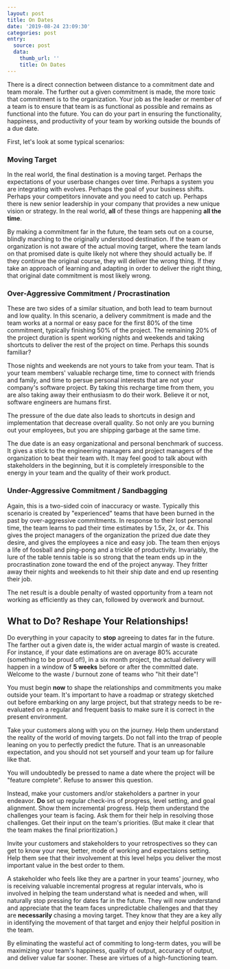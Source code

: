 ```yaml
---
layout: post
title: On Dates
date: '2019-08-24 23:09:30'
categories: post
entry:
  source: post
  data:
    thumb_url: ''
    title: On Dates
---
```

There is a direct connection between distance to a commitment date and team morale.  The further out a given commitment is made, the more toxic that commitment is to the organization. Your job as the leader or member of a team is to ensure that team is as functional as possible and remains as functional into the future. You can do your part in ensuring the functionality, happiness, and productivity of your team by working outside the bounds of a due date.

First, let's look at some typical scenarios:

### Moving Target
In the real world, the final destination is a moving target. Perhaps the expectations of your userbase changes over time. Perhaps a system you are integrating with evolves. Perhaps the goal of your business shifts. Perhaps your competitors innovate and you need to catch up. Perhaps there is new senior leadership in your company that provides a new unique vision or strategy. In the real world, __all__ of these things are happening __all the time__.

By making a commitment far in the future, the team sets out on a course, blindly marching to the originally understood destination. If the team or organization is not aware of the actual moving target, where the team lands on that promised date is quite likely not where they should actually be. If they continue the original course, they will deliver the wrong thing. If they take an approach of learning and adapting in order to deliver the right thing, that original date commitment is most likely wrong.

### Over-Aggressive Commitment / Procrastination
These are two sides of a similar situation, and both lead to team burnout and low quality. In this scenario, a delivery commitment is made and the team works at a normal or easy pace for the first 80% of the time commitment, typically finishing 50% of the project. The remaining 20% of the project duration is spent working nights and weekends and taking shortcuts to deliver the rest of the project on time. Perhaps this sounds familiar?

Those nights and weekends are not yours to take from your team. That is your team members' valuable recharge time, time to connect with friends and family, and time to persue personal interests that are not your company's software project. By taking this recharge time from them, you are also taking away their enthusiasm to do their work. Believe it or not, software engineers are humans first.

The pressure of the due date also leads to shortcuts in design and implementation that decrease overall quality. So not only are you burning out your employees, but you are shipping garbage at the same time.

The due date is an easy organizational and personal benchmark of success. It gives a stick to the engineering managers and project managers of the organization to beat their team with. It may feel good to talk about with stakeholders in the beginning, but it is completely irresponsible to the energy in your team and the quality of their work product.

### Under-Aggressive Commitment / Sandbagging
Again, this is a two-sided coin of inaccuracy or waste. Typically this scenario is created by "experienced" teams that have been burned in the past by over-aggressive commitments. In response to their lost personal time, the team learns to pad their time estimates by 1.5x, 2x, or 4x. This gives the project managers of the organization the prized due date they desire, and gives the employees a nice and easy job. The team then enjoys a life of foosball and ping-pong and a trickle of productivity. Invariably, the lure of the table tennis table is so strong that the team ends up in the procrastination zone toward the end of the project anyway. They fritter away their nights and weekends to hit their ship date and end up resenting their job.

The net result is a double penalty of wasted opportunity from a team not working as efficiently as they can, followed by overwork and burnout.

## What to Do? Reshape Your Relationships!
Do everything in your capacity to __stop__ agreeing to dates far in the future. The farther out a given date is, the wider actual margin of waste is created. For instance, if your date estimations are on average 80% accurate (something to be proud of!), in a six month project, the actual delivery will happen in a window of __5 weeks__ before or after the committed date. Welcome to the waste / burnout zone of teams who "hit their date"!

You must begin __now__ to shape the relationships and commitments you make outside your team. It's important to have a roadmap or strategy sketched out before embarking on any large project, but that strategy needs to be re-evaluated on a regular and frequent basis to make sure it is correct in the present environment.

Take your customers along with you on the journey. Help them understand the reality of the world of moving targets. Do not fall into the trrap of people leaning on you to perfectly predict the future. That is an unreasonable expectation, and you should not set yourself and your team up for failure like that.

You will undoubtedly be pressed to name a date where the project will be "feature complete". Refuse to answer this question.

Instead, make your customers and/or stakeholders a partner in your endeavor. __Do__ set up regular check-ins of progress, level setting, and goal alignment. Show them incremental progress. Help them understand the challenges your team is facing. Ask them for their help in resolving those challenges. Get their input on the team's priorities. (But make it clear that the team makes the final prioritization.)

Invite your customers and stakeholders to your retrospectives so they can get to know your new, better, mode of working and expectaions setting. Help them see that their involvement at this level helps you deliver the most important value in the best order to them.

A stakeholder who feels like they are a partner in your teams' journey, who is receiving valuable incremental progress at regular intervals, who is involved in helping the team understand what is needed and when, will naturally stop pressing for dates far in the future. They will now understand and appreciate that the team faces unpredictable challenges and that they are __necessarily__ chasing a moving target. They know that they are a key ally in identifying the movement of that target and enjoy their helpful position in the team.

By eliminating the wasteful act of commiting to long-term dates, you will be maximizing your team's happiness, quality of output, accuracy of output, and deliver value far sooner. These are virtues of a high-functioning team.
